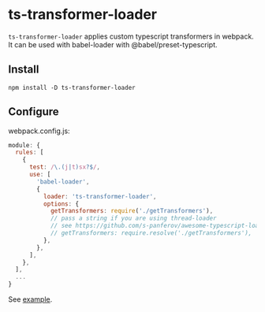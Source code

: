 # ts-transformer-loader

`ts-transformer-loader` applies custom typescript transformers in webpack.
It can be used with babel-loader with @babel/preset-typescript.

## Install
```shell
npm install -D ts-transformer-loader
```

## Configure
webpack.config.js:
```js
module: {
  rules: [
    {
      test: /\.(j|t)sx?$/,
      use: [
        'babel-loader',
        {
          loader: 'ts-transformer-loader',
          options: {
            getTransformers: require('./getTransformers'),
            // pass a string if you are using thread-loader
            // see https://github.com/s-panferov/awesome-typescript-loader/pull/531/files
            // getTransformers: require.resolve('./getTransformers'),
          },
        },
      ],
    },
  ],
  ...
}
```
See [example](/example).
